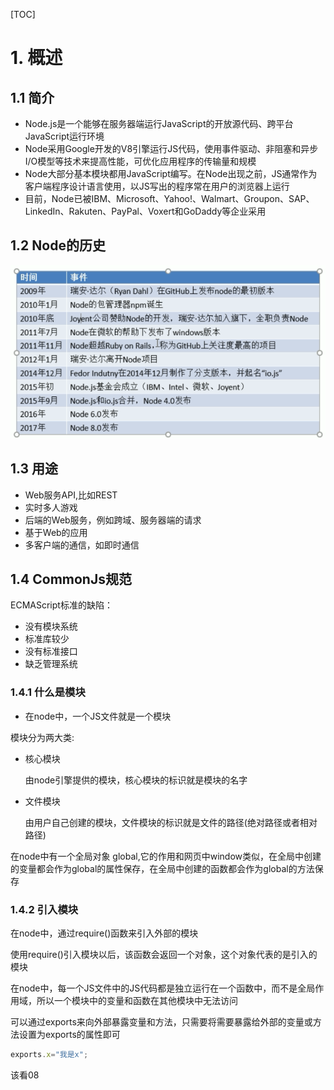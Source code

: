 [TOC]

# 1. 概述

## 1.1 简介

- Node.js是一个能够在服务器端运行JavaScript的开放源代码、跨平台JavaScript运行环境
- Node采用Google开发的V8引擎运行JS代码，使用事件驱动、非阻塞和异步I/O模型等技术来提高性能，可优化应用程序的传输量和规模
- Node大部分基本模块都用JavaScript编写。在Node出现之前，JS通常作为客户端程序设计语言使用，以JS写出的程序常在用户的浏览器上运行
- 目前，Node已被IBM、Microsoft、Yahoo!、Walmart、Groupon、SAP、LinkedIn、Rakuten、PayPal、Voxert和GoDaddy等企业采用

## 1.2 Node的历史

![image-20210709112211542](images/image-20210709112211542.png)



## 1.3 用途

- Web服务API,比如REST
- 实时多人游戏
- 后端的Web服务，例如跨域、服务器端的请求
- 基于Web的应用
- 多客户端的通信，如即时通信



## 1.4 CommonJs规范

ECMAScript标准的缺陷：

- 没有模块系统
- 标准库较少
- 没有标准接口
- 缺乏管理系统

### 1.4.1 什么是模块

- 在node中，一个JS文件就是一个模块

模块分为两大类:

- 核心模块

  由node引擎提供的模块，核心模块的标识就是模块的名字

- 文件模块

  由用户自己创建的模块，文件模块的标识就是文件的路径(绝对路径或者相对路径)

在node中有一个全局对象 global,它的作用和网页中window类似，在全局中创建的变量都会作为global的属性保存，在全局中创建的函数都会作为global的方法保存

### 1.4.2 引入模块

在node中，通过require()函数来引入外部的模块

使用require()引入模块以后，该函数会返回一个对象，这个对象代表的是引入的模块

在node中，每一个JS文件中的JS代码都是独立运行在一个函数中，而不是全局作用域，所以一个模块中的变量和函数在其他模块中无法访问

可以通过exports来向外部暴露变量和方法，只需要将需要暴露给外部的变量或方法设置为exports的属性即可

```javascript
exports.x="我是x";
```

该看08

